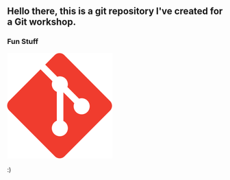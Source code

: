 ## Hello there, this is a git repository I've created for a Git workshop.

### Fun Stuff

<img src="./images/Git.svg"></img>

:) 